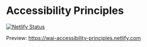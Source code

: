# Accessibility Principles

[![Netlify Status](https://api.netlify.com/api/v1/badges/ed5848d6-dbfe-48b6-9da8-7477d171a87a/deploy-status)](https://app.netlify.com/sites/wai-accessibility-principles/deploys)

Preview: https://wai-accessibility-principles.netlify.com
